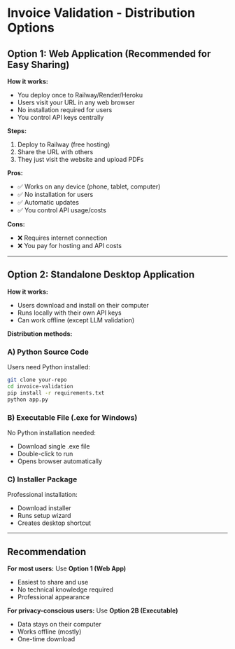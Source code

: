 # Invoice Validation - Distribution Options

## Option 1: Web Application (Recommended for Easy Sharing)

**How it works:**
- You deploy once to Railway/Render/Heroku
- Users visit your URL in any web browser
- No installation required for users
- You control API keys centrally

**Steps:**
1. Deploy to Railway (free hosting)
2. Share the URL with others
3. They just visit the website and upload PDFs

**Pros:**
- ✅ Works on any device (phone, tablet, computer)
- ✅ No installation for users
- ✅ Automatic updates
- ✅ You control API usage/costs

**Cons:**
- ❌ Requires internet connection
- ❌ You pay for hosting and API costs

---

## Option 2: Standalone Desktop Application 

**How it works:**
- Users download and install on their computer
- Runs locally with their own API keys
- Can work offline (except LLM validation)

**Distribution methods:**

### A) Python Source Code
Users need Python installed:
```bash
git clone your-repo
cd invoice-validation
pip install -r requirements.txt
python app.py
```

### B) Executable File (.exe for Windows)
No Python installation needed:
- Download single .exe file
- Double-click to run
- Opens browser automatically

### C) Installer Package
Professional installation:
- Download installer
- Runs setup wizard
- Creates desktop shortcut

---

## Recommendation

**For most users:** Use **Option 1 (Web App)**
- Easiest to share and use
- No technical knowledge required
- Professional appearance

**For privacy-conscious users:** Use **Option 2B (Executable)**
- Data stays on their computer
- Works offline (mostly)
- One-time download